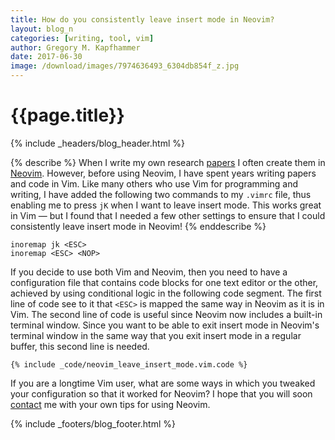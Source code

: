 ```yaml
---
title: How do you consistently leave insert mode in Neovim?
layout: blog_n
categories: [writing, tool, vim]
author: Gregory M. Kapfhammer
date: 2017-06-30
image: /download/images/7974636493_6304db854f_z.jpg
---
```


# {{page.title}}
{% include _headers/blog_header.html %}

{% describe %}
When I write my own research [papers]({{site.baseurl}}research/papers/) I often
create them in [Neovim](https://neovim.io/). However, before using Neovim, I
have spent years writing papers and code in Vim. Like many others who use Vim
for programming and writing, I have added the following two commands to my
`.vimrc` file, thus enabling me to press `jK` when I want to leave insert mode.
This works great in Vim &mdash; but I found that I needed a few other settings
to ensure that I could consistently leave insert mode in Neovim!
{% enddescribe %}

```
inoremap jk <ESC>
inoremap <ESC> <NOP>
```

If you decide to use both Vim and Neovim, then you need to have a configuration
file that contains code blocks for one text editor or the other, achieved by
using conditional logic in the following code segment. The first line of code
see to it that `<ESC>` is mapped the same way in Neovim as it is in Vim.  The
second line of code is useful since Neovim now includes a built-in terminal
window. Since you want to be able to exit insert mode in Neovim's terminal
window in the same way that you exit insert mode in a regular buffer, this
second line is needed.

```
{% include _code/neovim_leave_insert_mode.vim.code %}
```

If you are a longtime Vim user, what are some ways in which you tweaked your
configuration so that it worked for Neovim? I hope that you will soon
[contact]({{site.baseurl}}contact/) me with your own tips for using Neovim.

{% include _footers/blog_footer.html %}
